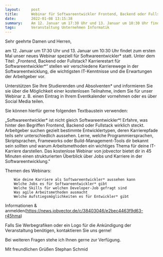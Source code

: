 ```yaml
---
layout:     post
title:      Webinar für Softwareentwickler Frontend, Backend oder Fullstack
date:       2022-01-08 13:15:38
summary:    Am 12. Januar um 17:30 Uhr und 13. Januar um 10:30 Uhr findet zum ersten Mal unser neues Webinar speziell für Softwareentwickler* statt.
tags:		Veranstaltung Unternehmen Informatik
---
```


Sehr geehrte Damen und Herren,

am 12. Januar um 17:30 Uhr und 13. Januar um 10:30 Uhr findet zum ersten Mal unser neues Webinar speziell für Softwareentwickler* statt. Unter dem Titel: „Frontend, Backend oder Fullstack? Karrierestart für Softwareentwickler*“ stellen wir verschiedene Karrierewege in der Softwareentwicklung, die wichtigsten IT-Kenntnisse und die Erwartungen der Arbeitgeber vor.

Unterstützen Sie Ihre Studierenden und Absolventen* und informieren Sie sie über die Möglichkeit einer kostenlosen Teilnahme, indem Sie für unser Webinar z. B. einen Eintrag in Ihrem Eventkalender vornehmen oder es über Social Media teilen.

Sie können hierfür gerne folgenden Textbaustein verwenden:

„Softwareentwickler* ist nicht gleich Softwareentwickler*! Erfahre, was hinter den Begriffen Frontend, Backend oder Fullstack wirklich steckt. Arbeitgeber suchen gezielt bestimmte Entwicklertypen, deren Karrierepfade teils sehr unterschiedlich aussehen. Lerne, welche Programmiersprachen, Skriptsprachen, Frameworks oder Build-Management-Tools dir bekannt sein sollten und warum Arbeitsmethoden ein wichtiges Thema für deine IT-Karriere darstellen. Das kostenlose Webinar von jobvector bietet dir in 45 Minuten einen strukturierten Überblick über Jobs und Karriere in der Softwareentwicklung."

Themen des Webinars:

        Wie deine Karriere als Softwareentwickler* aussehen kann
        Welche Jobs es für Softwareentwickler* gibt
        Welche Skills für welchen Developer-Job gefragt sind
        Was agile Arbeitsmethoden ausmacht
        Welche Aufstiegsmöglichkeiten es für Entwickler* gibt

Informationen & anmelden(https://news.jobvector.de/c/38403046/e2bec4463f9d63-r45hma)

Falls Sie Werbegrafiken oder ein Logo für die Ankündigung der Veranstaltung benötigen, kontaktieren Sie uns gerne!

Bei weiteren Fragen stehe ich Ihnen gerne zur Verfügung.

Mit freundlichen Grüßen
Stephan Schmid
